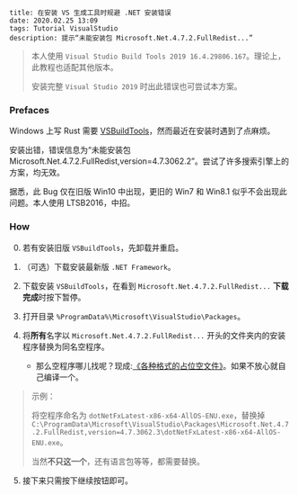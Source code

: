 ```
title: 在安装 VS 生成工具时规避 .NET 安装错误
date: 2020.02.25 13:09
tags: Tutorial VisualStudio
description: 提示“未能安装包 Microsoft.Net.4.7.2.FullRedist...”
```

> 本人使用 `Visual Studio Build Tools 2019 16.4.29806.167`。理论上，此教程也适配其他版本。
>
> 安装完整 `Visual Studio 2019` 时出此错误也可尝试本方案。

### Prefaces

Windows 上写 Rust 需要 [VSBuildTools](https://visualstudio.microsoft.com/downloads/#build-tools-for-visual-studio-2019)，然而最近在安装时遇到了点麻烦。

安装出错，错误信息为“未能安装包 Microsoft.Net.4.7.2.FullRedist,version=4.7.3062.2”。尝试了许多搜索引擎上的方案，均无效。

据悉，此 Bug 仅在旧版 Win10 中出现，更旧的 Win7 和 Win8.1 似乎不会出现此问题。本人使用 LTSB2016，中招。

### How

0. 若有安装旧版 `VSBuildTools`，先卸载并重启。

1. （可选）下载安装最新版 `.NET Framework`。

2. 下载安装 `VSBuildTools`，在看到 `Microsoft.Net.4.7.2.FullRedist...` **下载完成**时按下暂停。

3. 打开目录 `%ProgramData%\Microsoft\VisualStudio\Packages`。

4. 将**所有**名字以 `Microsoft.Net.4.7.2.FullRedist...` 开头的文件夹内的安装程序替换为同名空程序。
   - 那么空程序哪儿找呢？现成:[《各种格式的占位空文件》](/./post/202001252150/)。如果不放心就自己编译一个。

> 示例：
>
> 将空程序命名为 `dotNetFxLatest-x86-x64-AllOS-ENU.exe`，替换掉 `C:\ProgramData\Microsoft\VisualStudio\Packages\Microsoft.Net.4.7.2.FullRedist,version=4.7.3062.3\dotNetFxLatest-x86-x64-AllOS-ENU.exe`。
>
> 当然**不只这一个**，还有语言包等等，都需要替换。

5. 接下来只需按下继续按钮即可。

